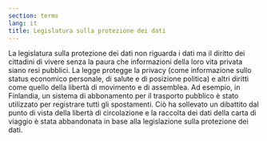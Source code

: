 ```yaml
---
section: terms
lang: it
title: Legislatura sulla protezione dei dati
---
```


La legislatura sulla protezione dei dati non riguarda i dati ma il diritto dei cittadini di vivere senza la paura che informazioni della loro vita privata siano resi pubblici. La legge protegge la privacy (come informazione sullo status economico personale, di salute e di posizione politica) e altri diritti come quello della libertà di movimento e di assemblea. Ad esempio, in Finlandia, un sistema di abbonamento per il trasporto pubblico è stato utilizzato per registrare tutti gli spostamenti. Ciò ha sollevato un dibattito dal punto di vista della libertà di circolazione e la raccolta dei dati della carta di viaggio è stata abbandonata in base alla legislazione sulla protezione dei dati.
